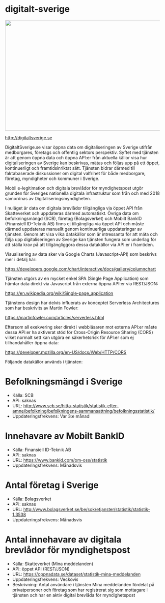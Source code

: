 # digitalt-sverige
<p align="center">
  <img width="640" height="360" src="http://www.digitaltsverige.se/img/digitaltsverige-logo-1280.jpg">
</p>

http://digitaltsverige.se

DigitaltSverige.se visar öppna data om digitaliseringen av Sverige utifrån medborgares, företags och offentlig sektors perspektiv. Syftet med tjänsten är att genom öppna data och öppna API:er från aktuella källor visa hur digitaliseringen av Sverige kan beskrivas, mätas och följas upp på ett öppet, kontinuerligt och framtidsinriktat sätt. Tjänsten bidrar därmed till faktabaserade diskussioner om digital valfrihet för både medborgare, företag, myndigheter och kommuner i Sverige.

Mobil e-legitimation och digitala brevlådor för myndighetspost utgör grunden för Sveriges nationella digitala infrastruktur som från och med 2018 samordnas av Digitaliseringsmyndigheten.
          
I nuläget är data om digitala brevlådor tillgängliga via öppet API från Skatteverket och uppdateras därmed automatiskt. Övriga data om befolkningsmängd (SCB), företag (Bolagsverket) och Mobilt BankID (Finansiell ID-Teknik AB) finns ej tillgängliga via öppet API och måste därmed uppdateras manuellt genom kontinuerliga uppdateringar av tjänsten. Genom att visa vilka datakällor som är intressanta för att mäta och följa upp digitaliseringen av Sverige kan tjänsten fungera som underlag för att ställa krav på att tillgängliggöra dessa datakällor via API:er i framtiden.

Visualisering av data sker via Google Charts (Javascript-API) som beskrivs mer i detalj här:

https://developers.google.com/chart/interactive/docs/gallery/columnchart

Tjänsten utgörs av en mycket enkel SPA (Single Page Application) som hämtar data direkt via Javascript från externa öppna API:er via REST/JSON:

https://en.wikipedia.org/wiki/Single-page_application

Tjänstens design har delvis influerats av konceptet Serverless Architectures som har beskrivits av Martin Fowler:

https://martinfowler.com/articles/serverless.html

Eftersom all exekvering sker direkt i webbläsaren mot externa API:er måste dessa API:er ha aktiverat stöd för Cross-Origin Resource Sharing (CORS) vilket normalt sett kan utgöra en säkerhetsrisk för API:er som ej tillhandahåller öppna data:

https://developer.mozilla.org/en-US/docs/Web/HTTP/CORS

Följande datakällor används i tjänsten:

Befolkningsmängd i Sverige
==========================
  * Källa: SCB
  * API: saknas
  * URL: http://www.scb.se/hitta-statistik/statistik-efter-amne/befolkning/befolkningens-sammansattning/befolkningsstatistik/
  * Uppdateringsfrekvens: Var 3:e månad

Innehavare av Mobilt BankID
===========================
  * Källa: Finansiell ID-Teknik AB
  * API: saknas
  * URL: https://www.bankid.com/om-oss/statistik
  * Uppdateringsfrekvens: Månadsvis

Antal företag i Sverige
=======================
  * Källa: Bolagsverket
  * API: saknas
  * URL: http://www.bolagsverket.se/be/sok/etjanster/statistik/statistik-1.3538
  * Uppdateringsfrekvens: Månadsvis

Antal innehavare av digitala brevlådor för myndighetspost
=========================================================
  * Källa: Skatteverket (Mina meddelanden)
  * API: öppet API (REST/JSON)
  * URL: https://oppnadata.se/dataset/statistik-mina-meddelanden
  * Uppdateringsfrekvens: Veckovis
  * Beskrivning: Antal användare i tjänsten Mina meddelanden fördelat på privatpersoner och företag som har registrerat sig som mottagare i tjänsten och har en aktiv digital brevlåda för myndighetspost
